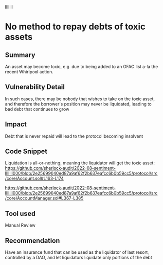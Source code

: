 IllIllI
# No method to repay debts of toxic assets

## Summary
An asset may become toxic, e.g. due to being added to an OFAC list a-la the recent Whirlpool action. 

## Vulnerability Detail
In such cases, there may be nobody that wishes to take on the toxic asset, and therefore the borrower's position may never be liquidated, leading to bad debt that continues to grow

## Impact
Debt that is never repaid will lead to the protocol becoming insolvent

## Code Snippet
Liquidation is all-or-nothing, meaning the liquidator will get the toxic asset:
https://github.com/sherlock-audit/2022-08-sentiment-IllIllI000/blob/2e25699040ed87a9af62f2b637eafcc6b0b59cc5/protocol/src/core/Account.sol#L163-L174


https://github.com/sherlock-audit/2022-08-sentiment-IllIllI000/blob/2e25699040ed87a9af62f2b637eafcc6b0b59cc5/protocol/src/core/AccountManager.sol#L367-L385

## Tool used

Manual Review

## Recommendation
Have an insurance fund that can be used as the liquidator of last resort, controlled by a DAO, and let liquidators liquidate only portions of the debt